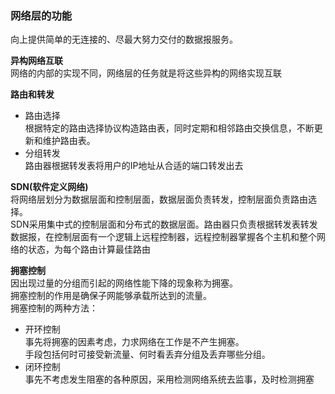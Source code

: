 ### 网络层的功能
向上提供简单的无连接的、尽最大努力交付的数据报服务。  

**异构网络互联**  
网络的内部的实现不同，网络层的任务就是将这些异构的网络实现互联  

**路由和转发**  
- 路由选择  
根据特定的路由选择协议构造路由表，同时定期和相邻路由交换信息，不断更新和维护路由表。  
- 分组转发  
路由器根据转发表将用户的IP地址从合适的端口转发出去

**SDN(软件定义网络)**  
将网络层划分为数据层面和控制层面，数据层面负责转发，控制层面负责路由选择。  
SDN采用集中式的控制层面和分布式的数据层面。路由器只负责根据转发表转发数据报，在控制层面有一个逻辑上远程控制器，远程控制器掌握各个主机和整个网络的状态，为每个路由计算最佳路由


**拥塞控制**  
因出现过量的分组而引起的网络性能下降的现象称为拥塞。  
拥塞控制的作用是确保子网能够承载所达到的流量。  
拥塞控制的两种方法：  
- 开环控制  
事先将拥塞的因素考虑，力求网络在工作是不产生拥塞。  
手段包括何时可接受新流量、何时看丢弃分组及丢弃哪些分组。
- 闭环控制  
事先不考虑发生阻塞的各种原因，采用检测网络系统去监事，及时检测拥塞
